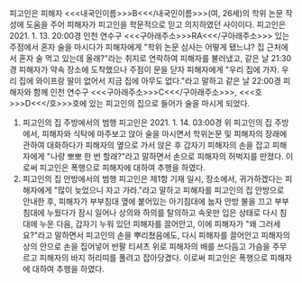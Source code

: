 피고인은 피해자 <<<내국인이름>>>B<<</내국인이름>>>(여, 26세)의 학위 논문 작성에 도움을 주어 피해자가 피고인을 학문적으로 믿고 의지하였던 사이이다.
피고인은 2021. 1. 13. 20:00경 인천 연수구 <<<구아래주소>>>RA<<</구아래주소>>> 있는 주점에서 혼자 술을 마시다가 피해자에게 "학위 논문 심사는 어떻게 됐느냐? 집 근처에서 혼자 술 먹고 있는데 올래?"라는 취지로 연락하여 피해자를 불러냈고, 같은 날 21:30경 피해자가 약속 장소에 도착했으나 주점이 문을 닫자 피해자에게 "우리 집에 가자. 우리 집에 와이프랑 딸이 없어서 지금 집에 아무도 없다."라고 말하고 같은 날 22:00경 피해자와 함께 인천 연수구 <<<구아래주소>>>C<<</구아래주소>>>, <<<호>>>D<<</호>>>호에 있는 피고인의 집으로 들어가 술을 마시게 되었다.
1. 피고인의 집 주방에서의 범행
피고인은 2021. 1. 14. 03:00경 위 피고인의 집 주방에서, 피해자와 식탁에 마주보고 앉아 술을 마시면서 학위논문 및 피해자의 장래에 관하여 대화하다가 피해자의 옆으로 가서 앉은 후 갑자기 피해자의 손을 잡고 피해자에게 "나랑 뽀뽀 한 번 할래?"라고 말하면서 손으로 피해자의 허벅지를 만졌다.
이로써 피고인은 폭행으로 피해자에 대하여 추행을 하였다.
2. 피고인의 집 안방에서의 범행
피고인은 제1항 기재 일시, 장소에서, 귀가하겠다는 피해자에게 "많이 늦었으니 자고 가라."라고 말하고 피해자를 피고인의 집 안방으로 안내한 후, 피해자가 부부침대 옆에 붙어있는 아기침대에 눕자 안방 불을 끄고 부부침대에 누웠다가 잠시 일어나 상의와 하의를 탈의하고 속옷만 입은 상태로 다시 침대에 누운 다음, 갑자기 누워 있던 피해자를 끌어안고, 이에 피해자가 "왜 그러세요?"라고 말하면서 피고인의 손을 뿌리쳤음에도, 다시 피해자를 끌어안고 피해자의 상의 안으로 손을 집어넣어 반팔 티셔츠 위로 피해자의 배를 쓰다듬고 가슴을 주무르고 피해자의 바지 허리띠를 풀려고 잡아당겼다. 이로써 피고인은 폭행으로 피해자에 대하여 추행을 하였다.